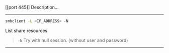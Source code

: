 [[port 445]]
Description...

---

```bash
smbclient -L <IP_ADDRESS> -N
```
List share resources.

> `-N` Try with null session. (without user and password)

---